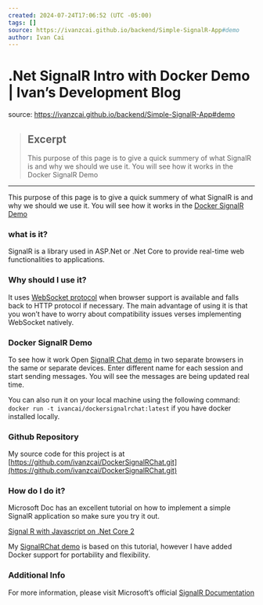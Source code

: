 ```yaml
---
created: 2024-07-24T17:06:52 (UTC -05:00)
tags: []
source: https://ivanzcai.github.io/backend/Simple-SignalR-App#demo
author: Ivan Cai
---
```


# .Net SignalR Intro with Docker Demo | Ivan’s Development Blog

source: https://ivanzcai.github.io/backend/Simple-SignalR-App#demo

> ## Excerpt
> This purpose of this page is to give a quick summery of what SignalR is and why we should we use it. You will see how it works in the Docker SignalR Demo

---
This purpose of this page is to give a quick summery of what SignalR is and why we should we use it. You will see how it works in the [Docker SignalR Demo](https://ivanzcai.github.io/backend/Simple-SignalR-App#demo)

### what is it?

SignalR is a library used in ASP.Net or .Net Core to provide real-time web functionalities to applications.

### Why should I use it?

It uses [WebSocket protocol](https://developer.mozilla.org/en-US/docs/Web/API/WebSockets_API) when browser support is available and falls back to HTTP protocol if necessary. The main advantage of using it is that you won’t have to worry about compatibility issues verses implementing WebSocket natively.

### Docker SignalR Demo

To see how it work Open [SignalR Chat demo](http://dockersignalrchat.australiaeast.azurecontainer.io/) in two separate browsers in the same or separate devices. Enter different name for each session and start sending messages. You will see the messages are being updated real time.

You can also run it on your local machine using the following command: `docker run -t ivancai/dockersignalrchat:latest` if you have docker installed locally.

### Github Repository

My source code for this project is at [https://github.com/ivanzcai/DockerSignalRChat.git](https://github.com/ivanzcai/DockerSignalRChat.git)

### How do I do it?

Microsoft Doc has an excellent tutorial on how to implement a simple SignalR application so make sure you try it out.

[Signal R with Javascript on .Net Core 2](https://docs.microsoft.com/en-us/aspnet/core/tutorials/signalr?view=aspnetcore-2.2&tabs=visual-studio)

My [SignalRChat demo](http://tobeadded.com/au) is based on this tutorial, however I have added Docker support for portability and flexibility.

### Additional Info

For more information, please visit Microsoft’s official [SignalR Documentation](https://docs.microsoft.com/en-us/aspnet/signalr/overview/getting-started/introduction-to-signalr)
